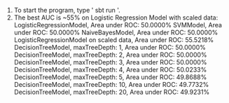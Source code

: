 1. To start the program, type ' sbt run '.
2. The best AUC is ~55% on Logistic Regression Model with scaled data:
LogisticRegressionModel,  Area under ROC: 50.0000%
SVMModel,  Area under ROC: 50.0000%
NaiveBayesModel,  Area under ROC: 50.0000%
LogisticRegressionModel on scaled data, Area under ROC: 55.5218%
DecisionTreeModel, maxTreeDepth: 1, Area under ROC: 50.0000%
DecisionTreeModel, maxTreeDepth: 2, Area under ROC: 50.0000%
DecisionTreeModel, maxTreeDepth: 3, Area under ROC: 50.0000%
DecisionTreeModel, maxTreeDepth: 4, Area under ROC: 50.0233%
DecisionTreeModel, maxTreeDepth: 5, Area under ROC: 49.8688%
DecisionTreeModel, maxTreeDepth: 10, Area under ROC: 49.7732%
DecisionTreeModel, maxTreeDepth: 20, Area under ROC: 49.9231%

